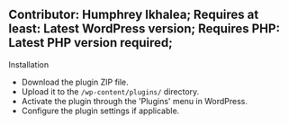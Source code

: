 ## Contributor: Humphrey Ikhalea; Requires at least: Latest WordPress version; Requires PHP: Latest PHP version required;

Installation

-  Download the plugin ZIP file.
-  Upload it to the `/wp-content/plugins/` directory.
-  Activate the plugin through the 'Plugins' menu in WordPress.
-  Configure the plugin settings if applicable.
